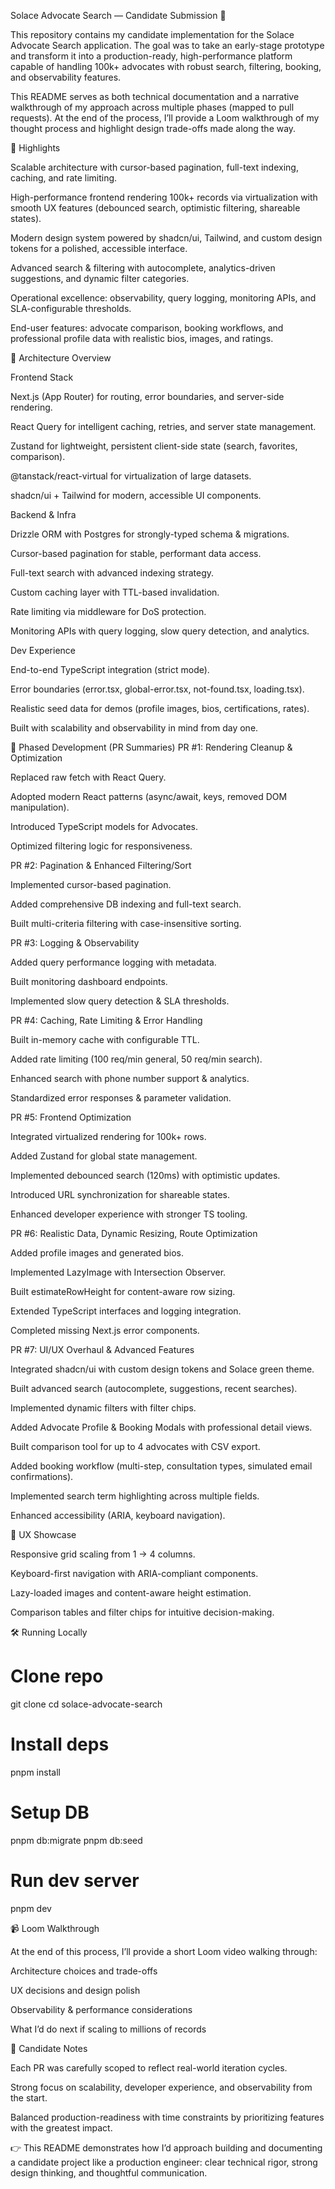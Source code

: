 Solace Advocate Search — Candidate Submission 🚀

This repository contains my candidate implementation for the Solace Advocate Search application. The goal was to take an early-stage prototype and transform it into a production-ready, high-performance platform capable of handling 100k+ advocates with robust search, filtering, booking, and observability features.

This README serves as both technical documentation and a narrative walkthrough of my approach across multiple phases (mapped to pull requests). At the end of the process, I’ll provide a Loom walkthrough of my thought process and highlight design trade-offs made along the way.

🌟 Highlights

Scalable architecture with cursor-based pagination, full-text indexing, caching, and rate limiting.

High-performance frontend rendering 100k+ records via virtualization with smooth UX features (debounced search, optimistic filtering, shareable states).

Modern design system powered by shadcn/ui, Tailwind, and custom design tokens for a polished, accessible interface.

Advanced search & filtering with autocomplete, analytics-driven suggestions, and dynamic filter categories.

Operational excellence: observability, query logging, monitoring APIs, and SLA-configurable thresholds.

End-user features: advocate comparison, booking workflows, and professional profile data with realistic bios, images, and ratings.

🧩 Architecture Overview

Frontend Stack

Next.js (App Router) for routing, error boundaries, and server-side rendering.

React Query for intelligent caching, retries, and server state management.

Zustand for lightweight, persistent client-side state (search, favorites, comparison).

@tanstack/react-virtual for virtualization of large datasets.

shadcn/ui + Tailwind for modern, accessible UI components.

Backend & Infra

Drizzle ORM with Postgres for strongly-typed schema & migrations.

Cursor-based pagination for stable, performant data access.

Full-text search with advanced indexing strategy.

Custom caching layer with TTL-based invalidation.

Rate limiting via middleware for DoS protection.

Monitoring APIs with query logging, slow query detection, and analytics.

Dev Experience

End-to-end TypeScript integration (strict mode).

Error boundaries (error.tsx, global-error.tsx, not-found.tsx, loading.tsx).

Realistic seed data for demos (profile images, bios, certifications, rates).

Built with scalability and observability in mind from day one.

📌 Phased Development (PR Summaries)
PR #1: Rendering Cleanup & Optimization

Replaced raw fetch with React Query.

Adopted modern React patterns (async/await, keys, removed DOM manipulation).

Introduced TypeScript models for Advocates.

Optimized filtering logic for responsiveness.

PR #2: Pagination & Enhanced Filtering/Sort

Implemented cursor-based pagination.

Added comprehensive DB indexing and full-text search.

Built multi-criteria filtering with case-insensitive sorting.

PR #3: Logging & Observability

Added query performance logging with metadata.

Built monitoring dashboard endpoints.

Implemented slow query detection & SLA thresholds.

PR #4: Caching, Rate Limiting & Error Handling

Built in-memory cache with configurable TTL.

Added rate limiting (100 req/min general, 50 req/min search).

Enhanced search with phone number support & analytics.

Standardized error responses & parameter validation.

PR #5: Frontend Optimization

Integrated virtualized rendering for 100k+ rows.

Added Zustand for global state management.

Implemented debounced search (120ms) with optimistic updates.

Introduced URL synchronization for shareable states.

Enhanced developer experience with stronger TS tooling.

PR #6: Realistic Data, Dynamic Resizing, Route Optimization

Added profile images and generated bios.

Implemented LazyImage with Intersection Observer.

Built estimateRowHeight for content-aware row sizing.

Extended TypeScript interfaces and logging integration.

Completed missing Next.js error components.

PR #7: UI/UX Overhaul & Advanced Features

Integrated shadcn/ui with custom design tokens and Solace green theme.

Built advanced search (autocomplete, suggestions, recent searches).

Implemented dynamic filters with filter chips.

Added Advocate Profile & Booking Modals with professional detail views.

Built comparison tool for up to 4 advocates with CSV export.

Added booking workflow (multi-step, consultation types, simulated email confirmations).

Implemented search term highlighting across multiple fields.

Enhanced accessibility (ARIA, keyboard navigation).

🎨 UX Showcase

Responsive grid scaling from 1 → 4 columns.

Keyboard-first navigation with ARIA-compliant components.

Lazy-loaded images and content-aware height estimation.

Comparison tables and filter chips for intuitive decision-making.

🛠️ Running Locally
# Clone repo
git clone <candidate-repo-url>
cd solace-advocate-search

# Install deps
pnpm install

# Setup DB
pnpm db:migrate
pnpm db:seed

# Run dev server
pnpm dev

📹 Loom Walkthrough

At the end of this process, I’ll provide a short Loom video walking through:

Architecture choices and trade-offs

UX decisions and design polish

Observability & performance considerations

What I’d do next if scaling to millions of records

📌 Candidate Notes

Each PR was carefully scoped to reflect real-world iteration cycles.

Strong focus on scalability, developer experience, and observability from the start.

Balanced production-readiness with time constraints by prioritizing features with the greatest impact.

👉 This README demonstrates how I’d approach building and documenting a candidate project like a production engineer: clear technical rigor, strong design thinking, and thoughtful communication.